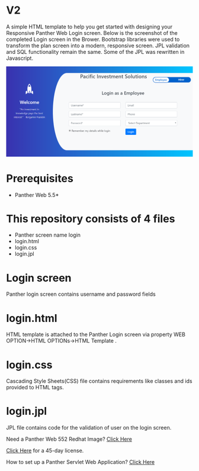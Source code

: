 # V2
A simple HTML template to help you get started with designing your Responsive Panther Web Login screen. Below is the screenshot of the completed Login screen in the Brower. Bootstrap libraries were used to transform the plan screen into a modern, responsive screen. JPL validation and SQL functionality remain the same. Some of the JPL was rewritten in Javascript.

![](login.PNG)


# Prerequisites
* Panther Web 5.5*
# This repository consists of 4 files
* Panther screen name login
* login.html
* login.css
* login.jpl

# Login screen
Panther login screen contains username and password fields
# login.html
HTML template is attached to the Panther Login screen via property WEB OPTION->HTML OPTIONs->HTML Template .

# login.css
Cascading Style Sheets(CSS) file contains requirements like classes and ids provided to HTML tags. 

# login.jpl
JPL file contains code for the validation of user on the login screen.  

Need a Panther Web 552 Redhat Image? [Click Here](https://hub.docker.com/r/prolificspanther/pantherweb "Named link title") 

[Click Here](https://prolifics.com/panther-trial-license-request/ "Named link title") for a 45-day license.

How to set up a Panther Servlet Web Application? [Click Here](https://github.com/ProlificsPanther/PantherWeb/releases "Named link title")
